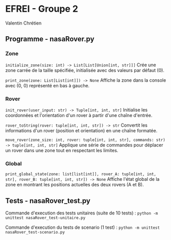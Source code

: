 # EFREI - Groupe 2

Valentin Chrétien

## Programme - nasaRover.py

### Zone
```initialize_zone(size: int) -> List[List[Union[int, str]]]```
Crée une zone carrée de la taille spécifiée, initialisée avec des valeurs par défaut (0).

```print_zone(zone: List[List[int]]) -> None```
Affiche la zone dans la console avec (0, 0) représenté en bas à gauche.

### Rover
```init_rover(user_input: str) -> Tuple[int, int, str]```
Initialise les coordonnées et l'orientation d'un rover à partir d'une chaîne d'entrée.

```rover_toString(rover: tuple[int, int, str]) -> str```
Convertit les informations d'un rover (position et orientation) en une chaîne formatée.

```move_rover(zone_size: int, rover: tuple[int, int, str], commands: str) -> tuple[int, int, str]```
Applique une série de commandes pour déplacer un rover dans une zone tout en respectant les limites.

### Global
```print_global_state(zone: list[list[int]], rover_A: tuple[int, int, str], rover_B: tuple[int, int, str]) -> None```
Affiche l'état global de la zone en montrant les positions actuelles des deux rovers (A et B).

## Tests - nasaRover_test.py

Commande d'execution des tests unitaires (suite de 10 tests) : 
```python -m unittest nasaRover_test-unitaire.py```

Commande d'execution du tests de scenario (1 test) : 
```python -m unittest nasaRover_test-scenario.py```

